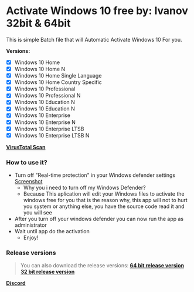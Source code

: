 # Activate Windows 10 free by: Ivanov 32bit &amp; 64bit

This is simple Batch file that will Automatic Activate Windows 10 For you.

**Versions:**
- [x] Windows 10 Home
- [x] Windows 10 Home N
- [x] Windows 10 Home Single Language
- [x] Windows 10 Home Country Specific
- [x] Windows 10 Professional
- [x] Windows 10 Professional N
- [x] Windows 10 Education N
- [x] Windows 10 Education N
- [x] Windows 10 Enterprise
- [x] Windows 10 Enterprise N
- [x] Windows 10 Enterprise LTSB
- [x] Windows 10 Enterprise LTSB N

[**VirusTotal Scan**](https://www.virustotal.com/gui/file/6c7f310f6ae198a35055747197b89e27e8cbed10072903ba21f0844044ce7dcd/detection)

### How to use it?
- Turn off "Real-time protection" in your Windows defender settings [Screenshot](https://prnt.sc/10zoewa)
  - Why you i need to turn off my Windows Defender?
  - Because This aplication will edit your Windows files to activate the windows free for you that is the reason why, this app will not to hurt you system or anything else, you have the source code read it and you will see
- After you turn off your windows defender you can now run the app as administrator
- Wait until app do the activation
  - Enjoy!

### Release versions
> You can also download the release versions:
[**64 bit release version**](https://github.com/KirillIvanovStepanovich/Activate_Windows_free/releases/tag/1.0.1)
[**32 bit release version**](https://github.com/KirillIvanovStepanovich/Activate_Windows_free/releases/tag/1.0.0)


[**Discord**](https://pastebin.com/raw/ex3p7vWt)
